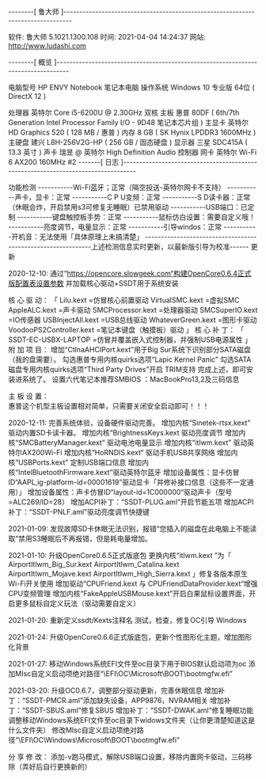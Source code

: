 --------[ 鲁大师 ]--------------------------------------------------------------------------------

  软件:             鲁大师 5.1021.1300.108
  时间:             2021-04-04 14:24:37
  网站:             http://www.ludashi.com

--------[ 概览 ]----------------------------------------------------------------------------------

  电脑型号            HP ENVY Notebook 笔记本电脑
  操作系统            Windows 10 专业版 64位 ( DirectX 12 )

  处理器              英特尔 Core i5-6200U @ 2.30GHz 双核
  主板                惠普 80DF ( 6th/7th Generation Intel Processor Family I/O - 9D48 笔记本芯片组 )
  主显卡              英特尔 HD Graphics 520 ( 128 MB / 惠普 )
  内存                8 GB ( SK Hynix LPDDR3 1600MHz )
  主硬盘              建兴 L8H-256V2G-HP ( 256 GB / 固态硬盘 )
  显示器              三星 SDC415A ( 13.3 英寸  )
  声卡                瑞昱  @ 英特尔 High Definition Audio 控制器
  网卡                英特尔 Wi-Fi 6 AX200 160MHz #2
-------[ 日志 ]----------------------------------------------------------------------------------

功能检测
   -----------Wi-Fi蓝牙；正常（隔空投送-英特尔网卡不支持）
   -----------声卡，显卡：正常
   -----------C P U变频：正常
   -----------S D读卡器：正常（休眠会炸，开启禁用s3可修复无睡眠）已禁用驱动
   -----------USB端口：已定制
   -----------键盘触控板手势：正常
   -----------鼠标仿白设置：需要自定义哦！
   -----------亮度调节，电量显示：正常
   -----------引导windos：正常
   -----------开机音：无法使用「具体原理上未搞清楚」
-------------------------------------------------------------上述检测信息实时更新，以最新版引导为校准------
更新

2020-12-10:  通过“https://opencore.slowgeek.com“构建OpenCore0.6.4正式版配置表设置参数
             并加载核心驱动+SSDT用于系统安装

核 心 驱 动：
         「 
             Lilu.kext                 =仿冒核心前置驱动
             VirtualSMC.kext           =虚拟SMC 
             AppleALC.kext             =声卡驱动 
             SMCProcessor.kext         =处理器驱动
             SMCSuperIO.kext           =IO传感器
             USBInjectAll.kext         =USB总线驱动
             WhateverGreen.kext        =图形卡驱动
             VoodooPS2Controller.kext  =笔记本键盘（触摸板）驱动
                                                                      」
核 心 补 丁：
         「
             SSDT-EC-USBX-LAPTOP       =仿冒并覆盖嵌入式控制器，并强制USB电源属性
                                                                             」
附 加 项 目：
             增加“CtlnaAHCIPort.kext”用于Big Sur系统下识别部分SATA磁盘（我的盘需要）。
             勾选惠普专用内核quirks选项“Lapic Kernel Panic”
             勾选SATA磁盘专用内核quirks选项“Third Party Drives”开启  TRIM支持
             完成上述，即可安装进系统了。
             设置六代笔记本推荐SMBIOS ：MacBookPro13,2及三码信息

主 板 设 置：  
             惠普这个机型主板设置相对简单，只需要关闭安全启动即可！！！


2020-12-11:  完善系统体验，设备硬件驱动完善。
             增加内核“Sinetek-rtsx.kext”      驱动内置SD卡读卡器。
             增加内核“BrightnessKeys.kext     驱动亮度调节
             增加内核“SMCBatteryManager.kext” 驱动电池电量显示
             增加内核“itlwm.kext"             驱动英特尔AX200Wi-Fi
             增加内核“HoRNDIS.kext“           驱动手机USB共享网络
             增加内核“USBPorts.kext”          定制USB端口信息
             增加内核“IntelBluetoothFirmware.kext”驱动英特尔蓝牙
             增加设备属性：显卡仿冒ID“AAPL,ig-platform-id=00001619”驱动显卡「并修补接口信息（这些不一定通用）」
             增加设备属性：声卡仿冒ID“layout-id=1C000000“驱动声卡（型号=ALC269/ID=28）
             增加ACPI补丁：“SSDT-PLUG.aml”开启节能五项
             增加ACPI补丁：“SSDT-PNLF.aml”驱动亮度调节快捷键

2021-01-09:  发现故障SD卡休眠无法识别，报错“您插入的磁盘在此电脑上不能读取”禁用S3睡眠后不再报错，但是耗电量增加。

2021-01-10:  升级OpenCore0.6.5正式版底包
             更换内核“itlwm.kext ”为「
                                      AirportItlwm_Big_Sur.kext
                                      AirportItlwm_Catalina.kext
                                      AirportItlwm_Mojave.kext
                                      AirportItlwm_High_Sierra.kext
                                                                      」修复各版本原生Wi-Fi开关使用
             增加驱动“CPUFriend.kext 与 CPUFriendDataProvider.kext“增强CPU变频管理
             增加内核“FakeAppleUSBMouse.kext”开启白果鼠标设置界面，开启更多鼠标自定义玩法（驱动需要自定义）

2021-01-20:  重新定义ssdt/Kexts注释名
             测试，检查，修复OC引导 Windows

2021-01-24:  升级OpenCore0.6.6正式版底包，更新个性图形化主题，增加图形化背景

2021-01-27:  移动Windows系统EFI文件至oc目录下用于BIOS默认启动项为oc
             添加MIsc自定义启动项绝对路径“\EFI\OC\Microsoft\BOOT\bootmgfw.efi”

2021-03-20:  升级OC0.6.7，调整部分驱动更新，完善休眠信息
             增加补丁：“SSDT-PMCR.aml”添加缺失设备，APP9876，NVRAM相关
             增加补丁：“SSDT-SBUS.aml“修复SBUS
             增加补丁：“SSDT-DWAK.aml“修复睡眠功能
             调整移动Windows系统EFI文件至oc目录下widows文件夹（让你更清楚知道这是什么文件夹）
             修改MIsc自定义启动项绝对路径“\EFI\OC\Windows\Microsoft\BOOT\bootmgfw.efi”

 分 享 修 改： 添加-v跑马模式，解除USB端口设置，移除内置网卡驱动，三码移除（弄好后自行更换新的）




